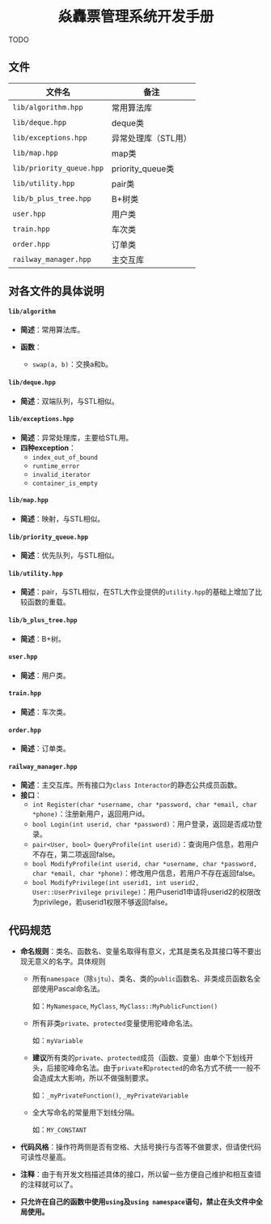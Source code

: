 # <center>焱轟票管理系统开发手册</center>

TODO



## 文件

| 文件名                   | 备注                |
| ------------------------ | ------------------- |
| `lib/algorithm.hpp`      | 常用算法库          |
| `lib/deque.hpp`          | deque类             |
| `lib/exceptions.hpp`     | 异常处理库（STL用） |
| `lib/map.hpp`            | map类               |
| `lib/priority_queue.hpp` | priority_queue类    |
| `lib/utility.hpp`        | pair类              |
| `lib/b_plus_tree.hpp`    | B+树类              |
| `user.hpp`               | 用户类              |
| `train.hpp`              | 车次类              |
| `order.hpp`              | 订单类              |
| `railway_manager.hpp`    | 主交互库            |

## 对各文件的具体说明

#### `lib/algorithm`

-   **简述**：常用算法库。


-   **函数**：
    -   `swap(a, b)`：交换a和b。

#### `lib/deque.hpp`

-   **简述**：双端队列，与STL相似。

#### `lib/exceptions.hpp`

-   **简述**：异常处理库，主要给STL用。
-   **四种exception**：
    -   `index_out_of_bound`
    -   `runtime_error`
    -   `invalid_iterator`
    -   `container_is_empty`

#### `lib/map.hpp`

-   **简述**：映射，与STL相似。

#### `lib/priority_queue.hpp`

-   **简述**：优先队列，与STL相似。

#### `lib/utility.hpp`

-   **简述**：pair，与STL相似，在STL大作业提供的`utility.hpp`的基础上增加了比较函数的重载。

#### `lib/b_plus_tree.hpp`

-   **简述**：B+树。

#### `user.hpp`

-   **简述**：用户类。

#### `train.hpp`

-   **简述**：车次类。

#### `order.hpp`

-   **简述**：订单类。

#### `railway_manager.hpp`

-   **简述**：主交互库。所有接口为`class Interactor`的静态公共成员函数。
-   **接口**：
    -   `int Register(char *username, char *password, char *email, char *phone)`：注册新用户，返回用户id。
    -   `bool Login(int userid, char *password)`：用户登录，返回是否成功登录。
    -   `pair<User, bool> QueryProfile(int userid)`：查询用户信息，若用户不存在，第二项返回false。
    -   `bool ModifyProfile(int userid, char *username, char *password, char *email, char *phone)`：修改用户信息，若用户不存在返回false。
    -   `bool ModifyPrivilege(int userid1, int userid2, User::UserPrivilege privilege)`：用户userid1申请将userid2的权限改为privilege，若userid1权限不够返回false。

## 代码规范

-   **命名规则**：类名、函数名、变量名取得有意义，尤其是类名及其接口等不要出现无意义的名字。具体规则

    -   所有`namespace`（除`sjtu`）、类名、类的`public`函数名、非类成员函数名全部使用Pascal命名法。

        如：`MyNamespace`, `MyClass`, `MyClass::MyPublicFunction()`

    -   所有非类`private`、`protected`变量使用驼峰命名法。

        如：`myVariable`

    -   **建议**所有类的`private`、`protected`成员（函数、变量）由单个下划线开头，后接驼峰命名法。由于`private`和`protected`的命名方式不统一一般不会造成太大影响，所以不做强制要求。

        如：`_myPrivateFunction()`, `_myPrivateVariable`

    -   全大写命名的常量用下划线分隔。

        如：`MY_CONSTANT`

-   **代码风格**：操作符两侧是否有空格、大括号换行与否等不做要求，但请使代码可读性尽量高。

-   **注释**：由于有开发文档描述具体的接口，所以留一些方便自己维护和相互查错的注释就可以了。

-   **只允许在自己的函数中使用`using`及`using namespace`语句，禁止在头文件中全局使用。**